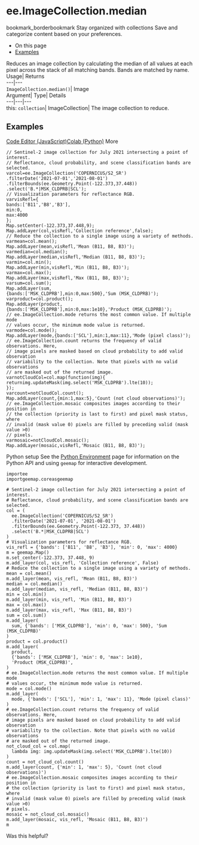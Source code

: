  
#  ee.ImageCollection.median 
bookmark_borderbookmark Stay organized with collections  Save and categorize content based on your preferences.
  * On this page
  * [Examples](https://developers.google.com/earth-engine/apidocs/ee-imagecollection-median#examples)


Reduces an image collection by calculating the median of all values at each pixel across the stack of all matching bands. Bands are matched by name. 
Usage| Returns  
---|---  
`ImageCollection.median()`| Image  
Argument| Type| Details  
---|---|---  
this: `collection`| ImageCollection| The image collection to reduce.  
## Examples
[Code Editor (JavaScript)](https://developers.google.com/earth-engine/apidocs/ee-imagecollection-median#code-editor-javascript-sample)[Colab (Python)](https://developers.google.com/earth-engine/apidocs/ee-imagecollection-median#colab-python-sample) More
```
// Sentinel-2 image collection for July 2021 intersecting a point of interest.
// Reflectance, cloud probability, and scene classification bands are selected.
varcol=ee.ImageCollection('COPERNICUS/S2_SR')
.filterDate('2021-07-01','2021-08-01')
.filterBounds(ee.Geometry.Point(-122.373,37.448))
.select('B.*|MSK_CLDPRB|SCL');
// Visualization parameters for reflectance RGB.
varvisRefl={
bands:['B11','B8','B3'],
min:0,
max:4000
};
Map.setCenter(-122.373,37.448,9);
Map.addLayer(col,visRefl,'Collection reference',false);
// Reduce the collection to a single image using a variety of methods.
varmean=col.mean();
Map.addLayer(mean,visRefl,'Mean (B11, B8, B3)');
varmedian=col.median();
Map.addLayer(median,visRefl,'Median (B11, B8, B3)');
varmin=col.min();
Map.addLayer(min,visRefl,'Min (B11, B8, B3)');
varmax=col.max();
Map.addLayer(max,visRefl,'Max (B11, B8, B3)');
varsum=col.sum();
Map.addLayer(sum,
{bands:['MSK_CLDPRB'],min:0,max:500},'Sum (MSK_CLDPRB)');
varproduct=col.product();
Map.addLayer(product,
{bands:['MSK_CLDPRB'],min:0,max:1e10},'Product (MSK_CLDPRB)');
// ee.ImageCollection.mode returns the most common value. If multiple mode
// values occur, the minimum mode value is returned.
varmode=col.mode();
Map.addLayer(mode,{bands:['SCL'],min:1,max:11},'Mode (pixel class)');
// ee.ImageCollection.count returns the frequency of valid observations. Here,
// image pixels are masked based on cloud probability to add valid observation
// variability to the collection. Note that pixels with no valid observations
// are masked out of the returned image.
varnotCloudCol=col.map(function(img){
returnimg.updateMask(img.select('MSK_CLDPRB').lte(10));
});
varcount=notCloudCol.count();
Map.addLayer(count,{min:1,max:5},'Count (not cloud observations)');
// ee.ImageCollection.mosaic composites images according to their position in
// the collection (priority is last to first) and pixel mask status, where
// invalid (mask value 0) pixels are filled by preceding valid (mask value >0)
// pixels.
varmosaic=notCloudCol.mosaic();
Map.addLayer(mosaic,visRefl,'Mosaic (B11, B8, B3)');
```
Python setup
See the [ Python Environment](https://developers.google.com/earth-engine/guides/python_install) page for information on the Python API and using `geemap` for interactive development.
```
importee
importgeemap.coreasgeemap
```
```
# Sentinel-2 image collection for July 2021 intersecting a point of interest.
# Reflectance, cloud probability, and scene classification bands are selected.
col = (
  ee.ImageCollection('COPERNICUS/S2_SR')
  .filterDate('2021-07-01', '2021-08-01')
  .filterBounds(ee.Geometry.Point(-122.373, 37.448))
  .select('B.*|MSK_CLDPRB|SCL')
)
# Visualization parameters for reflectance RGB.
vis_refl = {'bands': ['B11', 'B8', 'B3'], 'min': 0, 'max': 4000}
m = geemap.Map()
m.set_center(-122.373, 37.448, 9)
m.add_layer(col, vis_refl, 'Collection reference', False)
# Reduce the collection to a single image using a variety of methods.
mean = col.mean()
m.add_layer(mean, vis_refl, 'Mean (B11, B8, B3)')
median = col.median()
m.add_layer(median, vis_refl, 'Median (B11, B8, B3)')
min = col.min()
m.add_layer(min, vis_refl, 'Min (B11, B8, B3)')
max = col.max()
m.add_layer(max, vis_refl, 'Max (B11, B8, B3)')
sum = col.sum()
m.add_layer(
  sum, {'bands': ['MSK_CLDPRB'], 'min': 0, 'max': 500}, 'Sum (MSK_CLDPRB)'
)
product = col.product()
m.add_layer(
  product,
  {'bands': ['MSK_CLDPRB'], 'min': 0, 'max': 1e10},
  'Product (MSK_CLDPRB)',
)
# ee.ImageCollection.mode returns the most common value. If multiple mode
# values occur, the minimum mode value is returned.
mode = col.mode()
m.add_layer(
  mode, {'bands': ['SCL'], 'min': 1, 'max': 11}, 'Mode (pixel class)'
)
# ee.ImageCollection.count returns the frequency of valid observations. Here,
# image pixels are masked based on cloud probability to add valid observation
# variability to the collection. Note that pixels with no valid observations
# are masked out of the returned image.
not_cloud_col = col.map(
  lambda img: img.updateMask(img.select('MSK_CLDPRB').lte(10))
)
count = not_cloud_col.count()
m.add_layer(count, {'min': 1, 'max': 5}, 'Count (not cloud observations)')
# ee.ImageCollection.mosaic composites images according to their position in
# the collection (priority is last to first) and pixel mask status, where
# invalid (mask value 0) pixels are filled by preceding valid (mask value >0)
# pixels.
mosaic = not_cloud_col.mosaic()
m.add_layer(mosaic, vis_refl, 'Mosaic (B11, B8, B3)')
m
```

Was this helpful?
